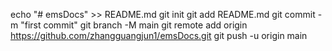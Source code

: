 echo "# emsDocs" >> README.md
git init
git add README.md
git commit -m "first commit"
git branch -M main
git remote add origin https://github.com/zhangguangjun1/emsDocs.git
git push -u origin main
